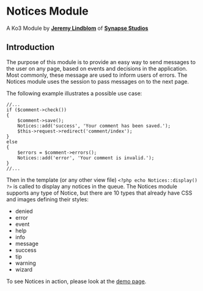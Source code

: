 Notices Module
==============

A Ko3 Module by [**Jeremy Lindblom**](http://twitter.com/jeremeamia) of
**[Synapse Studios](http://synapsestudios.com)**

Introduction
------------

The purpose of this module is to provide an easy way to send messages to the
user on any page, based on events and decisions in the application. Most
commonly, these message are used to inform users of errors. The Notices module
uses the session to pass messages on to the next page.

The following example illustrates a possible use case:

    //...
    if ($comment->check())
    {
        $comment->save();
        Notices::add('success', 'Your comment has been saved.');
        $this->request->redirect('comment/index');
    }
    else
    {
        $errors = $comment->errors();
        Notices::add('error', 'Your comment is invalid.');
    }
    //...

Then in the template (or any other view file) `<?php echo Notices::display() ?>`
is called to display any notices in the queue. The Notices module supports any
type of Notice, but there are 10 types that already have CSS and images defining
their styles:

- denied
- error
- event
- help
- info
- message
- success
- tip
- warning
- wizard

To see Notices in action, please look at the [demo page](../notice/demo).